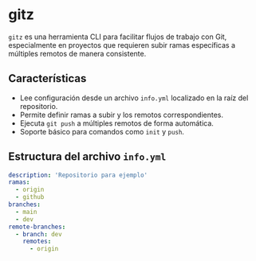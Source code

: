 # gitz

`gitz` es una herramienta CLI para facilitar flujos de trabajo con Git,
especialmente en proyectos que requieren subir ramas específicas a múltiples
remotos de manera consistente.

## Características

- Lee configuración desde un archivo `info.yml` localizado en la raíz del repositorio.
- Permite definir ramas a subir y los remotos correspondientes.
- Ejecuta `git push` a múltiples remotos de forma automática.
- Soporte básico para comandos como `init` y `push`.

## Estructura del archivo `info.yml`

```yaml
description: 'Repositorio para ejemplo'
ramas:
  - origin
  - github
branches:
  - main
  - dev
remote-branches:
  - branch: dev
    remotes:
      - origin
